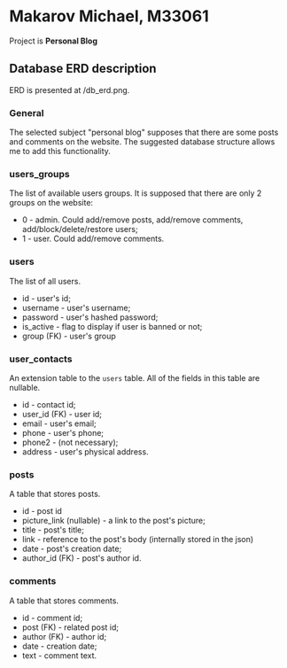 # Makarov Michael, M33061
Project is **Personal Blog**


## Database ERD description
ERD is presented at /db_erd.png.

### General
The selected subject "personal blog" supposes that there are some posts and comments on the website. The suggested database structure allows me to add this functionality.

### users_groups
The list of available users groups. It is supposed that there are only 2 groups on the website:

- 0 - admin. Could add/remove posts, add/remove comments, add/block/delete/restore users;
- 1 - user. Could add/remove comments.

### users
The list of all users.

- id - user's id;
- username - user's username;
- password - user's hashed password;
- is_active - flag to display if user is banned or not;
- group (FK) - user's group

### user_contacts
An extension table to the `users` table. All of the fields in this table are nullable.

- id - contact id;
- user_id (FK) - user id;
- email - user's email;
- phone - user's phone;
- phone2 - (not necessary);
- address - user's physical address.

### posts
A table that stores posts.

- id - post id
- picture_link (nullable) - a link to the post's picture;
- title - post's title;
- link - reference to the post's body (internally stored in the json)
- date - post's creation date;
- author_id (FK) - post's author id.

### comments
A table that stores comments.

- id - comment id;
- post (FK) - related post id;
- author (FK) - author id;
- date - creation date;
- text - comment text.